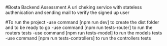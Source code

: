 #Bosta Backend Assessment
A url cheking service with stateless authenication and sending mail to verify the signed up user

#To run the project
-use command [npm run dev] to create the dist folder and to be ready to go
-use command [npm run tests-router] to run the routers tests
-use command [npm run tests-model] to run the models tests
-use command [npm run tests-controllers] to run the controllers tests
